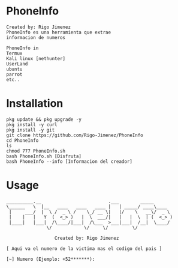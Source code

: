 # PhoneInfo
    Created by: Rigo Jimenez
    PhoneInfo es una herramienta que extrae 
    informacion de numeros 

    PhoneInfo in
    Termux
    Kali linux [nethunter]
    UserLand
    ubuntu
    parrot
    etc..

# Installation
    pkg update && pkg upgrade -y
    pkg install -y curl
    pkg install -y git
    git clone https://github.com/Rigo-Jimenez/PhoneInfo
    cd PhoneInfo
    ls
    chmod 777 PhoneInfo.sh
    bash PhoneInfo.sh [Disfruta]
    bash PhoneInfo --info [Informacion del creador]

# Usage

    __________.__                         .___        _____
    \______   \  |__   ____   ____   ____ |   | _____/ ____\____
     |     ___/  |  \ /  _ \ /    \_/ __ \|   |/    \   __\/  _ \
     |    |   |   Y  (  <_> )   |  \  ___/|   |   |  \  | (  <_> )
     |____|   |___|  /\____/|___|  /\___  >___|___|  /__|  \____/
                   \/            \/     \/         \/

                      Created by: Rigo Jimenez
 
    [ Aqui va el numero de la victima mas el codigo del pais ]

    [~] Numero (Ejemplo: +52*******):

